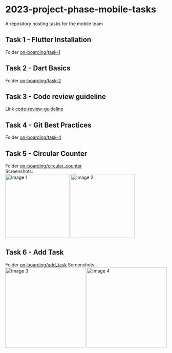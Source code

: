 # 2023-project-phase-mobile-tasks

A repository hosting tasks for the mobile team

## Task 1 - Flutter Installation 
Folder [on-boarding/task-1](https://github.com/gemechis-elias/2023-project-phase-mobile-tasks/tree/main/on-boarding/task-1)

## Task 2 - Dart Basics
Folder [on-boarding/task-2](folder-link-here)

## Task 3 - Code review guideline
Link [code-review-guideline](link-here)

## Task 4 - Git Best Practices
Folder [on-boarding/task-4](folder-link-here)

## Task 5 - Circular Counter
Folder [on-boarding/circular_counter](https://github.com/gemechis-elias/2023-project-phase-mobile-tasks/tree/main/on-boarding/circular_counter) </br>
Screenshots:</br>
<img src="https://github.com/gemechis-elias/2023-project-phase-mobile-tasks/blob/main/on-boarding/add_task/screenshot/image1.jpg" alt="Image 1" width="200">
<img src="https://github.com/gemechis-elias/2023-project-phase-mobile-tasks/blob/main/on-boarding/add_task/screenshot/image2.jpg" alt="Image 2" width="200">

## Task 6 - Add Task 
Folder [on-boarding/add_task](folder-link-here)
Screenshots:
<img src="screenshot-link-3-here" alt="Image 3" width="250">
<img src="screenshot-link-4-here" alt="Image 4" width="250">
